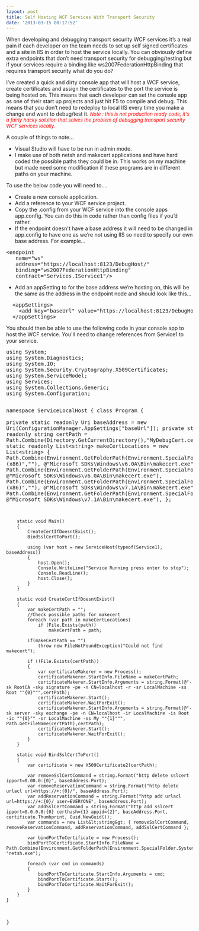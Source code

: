 ```yaml
---
layout: post
title: Self Hosting WCF Services With Transport Security
date: '2013-03-15 08:17:52'
---
```


<p>When developing and debugging transport security WCF services it’s a real pain if each developer on the team needs to set up self signed certificates and a site in IIS in order to host the service locally. You can obviously define extra endpoints that don’t need transport security for debugging/testing but if your services require a binding like ws2007FederationHttpBinding that requires transport security what do you do?</p> <p>I’ve created a quick and dirty console app that will host a WCF service, create certificates and assign the certificates to the port the service is being hosted on. This means that each developer can set the console app as one of their start up projects and just hit F5 to compile and debug. This means that you don’t need to redeploy to local IIS every time you make a change and want to debug/test it. <font color="#ff0000" size="2"><em>Note : this is not production ready code, it's a fairly hacky solution that solves the problem of debugging transport security WCF services locally.</em></font></p> <p>A couple of things to note…</p> <ul> <li>Visual Studio will have to be run in admin mode.  <li>I make use of both netsh and makecert applications and have hard coded the possible paths they could be in. This works on my machine but made need some modification if these programs are in different paths on your machine.</li></ul> <p>To use the below code you will need to….</p> <ul> <li>Create a new console application.  <li>Add a reference to your WCF service project.  <li>Copy the .config from your WCF service into the console apps app.config. You can do this in code rather than config files if you’d rather.  <li>If the endpoint doesn't have a base address it will need to be changed in app.config to have one as we’re not using IIS so need to specify our own base address. For example…</li></ul><pre class="brush: xml; gutter: false; toolbar: false;">&lt;endpoint 
   name="ws" 
   address="https://localhost:8123/DebugHost/" 
   binding="ws2007FederationHttpBinding" 
   contract="Services.IService1"/&gt;</pre>
<ul>
<li>Add an appSetting to for the base address we’re hosting on, this will be the same as the address in the endpoint node and should look like this…</li></ul><pre class="brush: xml; gutter: false; toolbar: false;">  &lt;appSettings&gt;
    &lt;add key="baseUrl" value="https://localhost:8123/DebugHost"/&gt;
  &lt;/appSettings&gt;</pre>
<ul></ul>
<p>You should then be able to use the following code in your console app to host the WCF service. You'll need to change references from Service1 to your service.</p><pre class="brush: csharp; gutter: false; toolbar: false;">using System;
using System.Diagnostics;
using System.IO;
using System.Security.Cryptography.X509Certificates;
using System.ServiceModel;
using Services;
using System.Collections.Generic;
using System.Configuration;

namespace ServiceLocalHost
{
    class Program
    {        
        private static readonly Uri baseAddress = new Uri(ConfigurationManager.AppSettings["baseUrl"]);
        private static readonly string certPath = Path.Combine(Directory.GetCurrentDirectory(),"MyDebugCert.cer");
        private static readonly List&lt;string&gt; makeCertLocations = new List&lt;string&gt;
        	{
			Path.Combine(Environment.GetFolderPath(Environment.SpecialFolder.ProgramFiles).Replace(" (x86)",""), @"Microsoft SDKs\Windows\v6.0A\Bin\makecert.exe"),
			Path.Combine(Environment.GetFolderPath(Environment.SpecialFolder.ProgramFiles), @"Microsoft SDKs\Windows\v6.0A\Bin\makecert.exe"),
			Path.Combine(Environment.GetFolderPath(Environment.SpecialFolder.ProgramFiles).Replace(" (x86)",""), @"Microsoft SDKs\Windows\v7.1A\Bin\makecert.exe"),
			Path.Combine(Environment.GetFolderPath(Environment.SpecialFolder.ProgramFiles), @"Microsoft SDKs\Windows\v7.1A\Bin\makecert.exe"),
		}; 

        static void Main()
        {
            CreateCertIfDoesntExist();
            BindSslCertToPort();

            using (var host = new ServiceHost(typeof(Service1), baseAddress))
            {
                host.Open();
                Console.WriteLine("Service Running press enter to stop");
                Console.ReadLine();
                host.Close();
            }
        }

        static void CreateCertIfDoesntExist()
        {
            var makeCertPath = "";
            //Check possible paths for makecert
            foreach (var path in makeCertLocations)
                if (File.Exists(path))
                    makeCertPath = path;

            if(makeCertPath == "")
                throw new FileNotFoundException("Could not find makecert");

            if (!File.Exists(certPath))
            {
                var certificateMakerer = new Process();
                certificateMakerer.StartInfo.FileName = makeCertPath;
                certificateMakerer.StartInfo.Arguments = string.Format(@"-sk RootCA -sky signature -pe -n CN=localhost -r -sr LocalMachine -ss Root ""{0}""",certPath);
                certificateMakerer.Start();
                certificateMakerer.WaitForExit();
                certificateMakerer.StartInfo.Arguments = string.Format(@"-sk server -sky exchange -pe -n CN=localhost -ir LocalMachine -is Root -ic ""{0}"" -sr LocalMachine -ss My ""{1}""", Path.GetFileName(certPath),certPath);
                certificateMakerer.Start();
                certificateMakerer.WaitForExit();
            }
        }

        static void BindSslCertToPort()
        {
            var certificate = new X509Certificate2(certPath);

            var removeSslCertCommand = string.Format("http delete sslcert ipport=0.00.0:{0}", baseAddress.Port);
            var removeReservationCommand = string.Format("http delete urlacl url=https://+:{0}/", baseAddress.Port);
            var addReservationCommand = string.Format("http add urlacl url=https://+:{0}/ user=EVERYONE", baseAddress.Port);
            var addSslCertCommand = string.Format("http add sslcert ipport=0.0.0.0:{0} certhash={1} appid={2}", baseAddress.Port, certificate.Thumbprint, Guid.NewGuid());
            var commands = new List&lt;string&gt; { removeSslCertCommand, removeReservationCommand, addReservationCommand, addSslCertCommand };
            
            var bindPortToCertificate = new Process();
            bindPortToCertificate.StartInfo.FileName = Path.Combine(Environment.GetFolderPath(Environment.SpecialFolder.SystemX86), "netsh.exe");

            foreach (var cmd in commands)
            {
                bindPortToCertificate.StartInfo.Arguments = cmd;
                bindPortToCertificate.Start();
                bindPortToCertificate.WaitForExit();
            }
        }
    }
}
</pre>